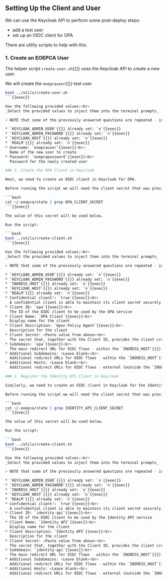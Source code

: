
## Setting Up the Client and User

We can use the Keycloak API to perform some post-deploy steps:
* add a test user
* set up an OIDC client for OPA

There are utility scripts to help with this.

### 1. Create an EOEPCA User

The helper script `create-user.sh`{{}} uses the Keycloak API to create a new user.

We will create the `eoepcauser`{{}} test user.

```bash
bash ../utils/create-user.sh
```{{exec}}

Use the following provided values:<br>
_Select the provided values to inject them into the terminal prompts_

> NOTE that some of the previously answered questions are repeated - in which case the existing value can be accepted.

* `KEYCLOAK_ADMIN_USER`{{}} already set: `n`{{exec}}
* `KEYCLOAK_ADMIN_PASSWORD`{{}} already set: `n`{{exec}}
* `KEYCLOAK_HOST`{{}} already set: `n`{{exec}}
* `REALM`{{}} already set: `n`{{exec}}
* Username: `eoepcauser`{{exec}}<br>
  Name of the new user to create
* Password: `eoepcapassword`{{exec}}<br>
  Password for the newly created user

### 2. Create the OPA Client in Keycloak

Next, we need to create an OIDC client in Keycloak for OPA.

Before running the script we will need the client secret that was previously generated:

```bash
cat ~/.eoepca/state | grep OPA_CLIENT_SECRET
```{{exec}}

The value of this secret will be used below.

Run the script:

```bash
bash ../utils/create-client.sh
```{{exec}}

Use the following provided values:<br>
_Select the provided values to inject them into the terminal prompts_

> NOTE that some of the previously answered questions are repeated - in which case the existing value can be accepted.

* `KEYCLOAK_ADMIN_USER`{{}} already set: `n`{{exec}}
* `KEYCLOAK_ADMIN_PASSWORD`{{}} already set: `n`{{exec}}
* `INGRESS_HOST`{{}} already set: `n`{{exec}}
* `KEYCLOAK_HOST`{{}} already set: `n`{{exec}}
* `REALM`{{}} already set: `n`{{exec}}
* Confidential client?: `true`{{exec}}<br>
  A confidential client is able to maintain its client secret securely (e.g. a backend service)
* Client ID: `opa`{{exec}}<br>
  The ID of the OIDC client to be used by the OPA service
* Client Name: `OPA Client`{{exec}}<br>
  Display name for the client
* Client Description: `Open Policy Agent`{{exec}}<br>
  Description for the client
* Client Secret: <Paste value from above><br>
  The secret that, together with the Client ID, provides the client credentials
* Subdomain: `opa`{{exec}}<br>
  The main redirect URL for OIDC flows - within the `INGRESS_HOST`{{}} domain
* Additional Subdomains: <Leave blank><br>
  Additional redirect URLs for OIDC flows - within the `INGRESS_HOST`{{}} domain
* Additional Hosts: <Leave blank><br>
  Additional redirect URLs for OIDC flows - external (outside the `INGRESS_HOST`{{}} domain)

### 3. Register the Identity API Client in Keycloak

Similarly, we need to create an OIDC client in Keycloak for the Identity API.

Before running the script we will need the client secret that was previously generated:

```bash
cat ~/.eoepca/state | grep IDENTITY_API_CLIENT_SECRET
```{{exec}}

The value of this secret will be used below.

Run the script:

```bash
bash ../utils/create-client.sh
```{{exec}}

Use the following provided values:<br>
_Select the provided values to inject them into the terminal prompts_

> NOTE that some of the previously answered questions are repeated - in which case the existing value can be accepted.

* `KEYCLOAK_ADMIN_USER`{{}} already set: `n`{{exec}}
* `KEYCLOAK_ADMIN_PASSWORD`{{}} already set: `n`{{exec}}
* `INGRESS_HOST`{{}} already set: `n`{{exec}}
* `KEYCLOAK_HOST`{{}} already set: `n`{{exec}}
* `REALM`{{}} already set: `n`{{exec}}
* Confidential client?: `true`{{exec}}<br>
  A confidential client is able to maintain its client secret securely (e.g. a backend service)
* Client ID: `identity-api`{{exec}}<br>
  The ID of the OIDC client to be used by the Identity API service
* Client Name: `Identity API`{{exec}}<br>
  Display name for the client
* Client Description: `Identity API`{{exec}}<br>
  Description for the client
* Client Secret: <Paste value from above><br>
  The secret that, together with the Client ID, provides the client credentials
* Subdomain: `identity-api`{{exec}}<br>
  The main redirect URL for OIDC flows - within the `INGRESS_HOST`{{}} domain
* Additional Subdomains: <Leave blank><br>
  Additional redirect URLs for OIDC flows - within the `INGRESS_HOST`{{}} domain
* Additional Hosts: <Leave blank><br>
  Additional redirect URLs for OIDC flows - external (outside the `INGRESS_HOST`{{}} domain)
